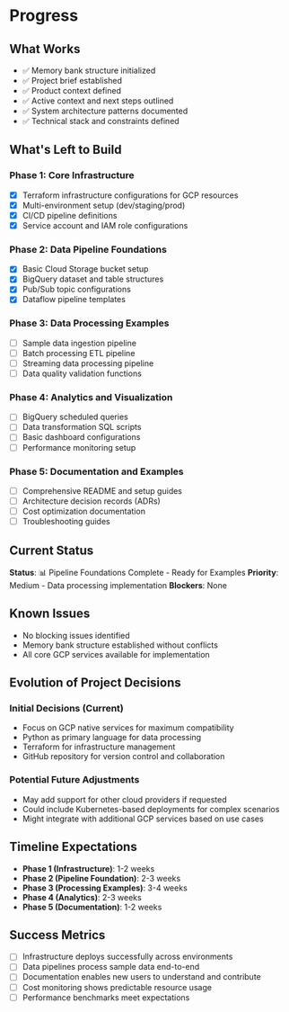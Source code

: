 # Progress

## What Works

- ✅ Memory bank structure initialized
- ✅ Project brief established
- ✅ Product context defined
- ✅ Active context and next steps outlined
- ✅ System architecture patterns documented
- ✅ Technical stack and constraints defined

## What's Left to Build

### Phase 1: Core Infrastructure

- [x] Terraform infrastructure configurations for GCP resources
- [x] Multi-environment setup (dev/staging/prod)
- [x] CI/CD pipeline definitions
- [x] Service account and IAM role configurations

### Phase 2: Data Pipeline Foundations

- [x] Basic Cloud Storage bucket setup
- [x] BigQuery dataset and table structures
- [x] Pub/Sub topic configurations
- [x] Dataflow pipeline templates

### Phase 3: Data Processing Examples

- [ ] Sample data ingestion pipeline
- [ ] Batch processing ETL pipeline
- [ ] Streaming data processing pipeline
- [ ] Data quality validation functions

### Phase 4: Analytics and Visualization

- [ ] BigQuery scheduled queries
- [ ] Data transformation SQL scripts
- [ ] Basic dashboard configurations
- [ ] Performance monitoring setup

### Phase 5: Documentation and Examples

- [ ] Comprehensive README and setup guides
- [ ] Architecture decision records (ADRs)
- [ ] Cost optimization documentation
- [ ] Troubleshooting guides

## Current Status

**Status**: 📊 Pipeline Foundations Complete - Ready for Examples
**Priority**: Medium - Data processing implementation
**Blockers**: None

## Known Issues

- No blocking issues identified
- Memory bank structure established without conflicts
- All core GCP services available for implementation

## Evolution of Project Decisions

### Initial Decisions (Current)

- Focus on GCP native services for maximum compatibility
- Python as primary language for data processing
- Terraform for infrastructure management
- GitHub repository for version control and collaboration

### Potential Future Adjustments

- May add support for other cloud providers if requested
- Could include Kubernetes-based deployments for complex scenarios
- Might integrate with additional GCP services based on use cases

## Timeline Expectations

- **Phase 1 (Infrastructure)**: 1-2 weeks
- **Phase 2 (Pipeline Foundation)**: 2-3 weeks
- **Phase 3 (Processing Examples)**: 3-4 weeks
- **Phase 4 (Analytics)**: 2-3 weeks
- **Phase 5 (Documentation)**: 1-2 weeks

## Success Metrics

- [ ] Infrastructure deploys successfully across environments
- [ ] Data pipelines process sample data end-to-end
- [ ] Documentation enables new users to understand and contribute
- [ ] Cost monitoring shows predictable resource usage
- [ ] Performance benchmarks meet expectations
